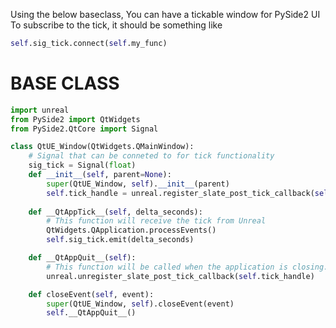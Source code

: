 Using the below baseclass, You can have a tickable window for PySide2 UI
To subscribe to the tick, it should be something like
```python
self.sig_tick.connect(self.my_func)
```
# BASE CLASS
```python
import unreal
from PySide2 import QtWidgets
from PySide2.QtCore import Signal

class QtUE_Window(QtWidgets.QMainWindow):
    # Signal that can be conneted to for tick functionality
    sig_tick = Signal(float)
    def __init__(self, parent=None):
        super(QtUE_Window, self).__init__(parent)
        self.tick_handle = unreal.register_slate_post_tick_callback(self.__QtAppTick__)
    
    def __QtAppTick__(self, delta_seconds):
        # This function will receive the tick from Unreal
        QtWidgets.QApplication.processEvents()
        self.sig_tick.emit(delta_seconds)

    def __QtAppQuit__(self):
        # This function will be called when the application is closing.
        unreal.unregister_slate_post_tick_callback(self.tick_handle)

    def closeEvent(self, event):
        super(QtUE_Window, self).closeEvent(event)
        self.__QtAppQuit__()
```
